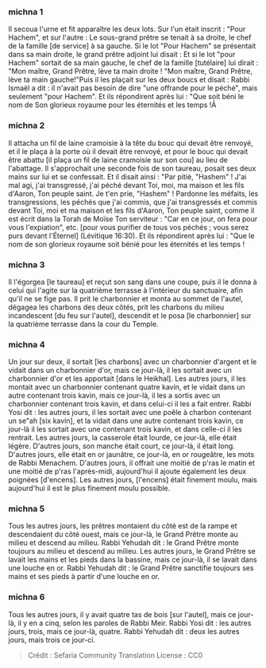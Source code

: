 
### michna 1
Il secoua l'urne et fit apparaître les deux lots. Sur l'un était inscrit : "Pour Hachem", et sur l'autre : Le sous-grand prêtre se tenait à sa droite, le chef de la famille [de service] à sa gauche. Si le lot "Pour Hachem" se présentait dans sa main droite, le grand prêtre adjoint lui disait : Et si le lot "pour Hachem" sortait de sa main gauche, le chef de la famille [tutélaire] lui dirait : "Mon maître, Grand Prêtre, lève ta main droite ! "Mon maître, Grand Prêtre, lève ta main gauche!"Puis il les plaçait sur les deux boucs et disait : Rabbi Ismaël a dit : il n'avait pas besoin de dire "une offrande pour le péché", mais seulement "pour Hachem". Et ils répondirent après lui : "Que soit béni le nom de Son glorieux royaume pour les éternités et les temps !Â

### michna 2
Il attacha un fil de laine cramoisie à la tête du bouc qui devait être renvoyé, et il le plaça à la porte où il devait être renvoyé, et pour le bouc qui devait être abattu [il plaça un fil de laine cramoisie sur son cou] au lieu de l'abattage. Il s'approchait une seconde fois de son taureau, posait ses deux mains sur lui et se confessait. Et il disait ainsi : "Par pitié, "Hashem" ! J'ai mal agi, j'ai transgressé, j'ai péché devant Toi, moi, ma maison et les fils d'Aaron, Ton peuple saint. Je t'en prie, "Hashem" ! Pardonne les méfaits, les transgressions, les péchés que j'ai commis, que j'ai transgressés et commis devant Toi, moi et ma maison et les fils d'Aaron, Ton peuple saint, comme il est écrit dans la Torah de Moïse Ton serviteur : "Car en ce jour, on fera pour vous l'expiation", etc. [pour vous purifier de tous vos péchés ; vous serez purs devant l'Éternel] (Lévitique 16:30). Et ils répondirent après lui : "Que le nom de son glorieux royaume soit bénié pour les éternités et les temps !

### michna 3
Il l'égorgea [le taureau] et reçut son sang dans une coupe, puis il le donna à celui qui l'agite sur la quatrième terrasse à l'intérieur du sanctuaire, afin qu'il ne se fige pas. Il prit le charbonnier et monta au sommet de l'autel, dégagea les charbons des deux côtés, prit les charbons du milieu incandescent [du feu sur l'autel], descendit et le posa [le charbonnier] sur la quatrième terrasse dans la cour du Temple.

### michna 4
Un jour sur deux, il sortait [les charbons] avec un charbonnier d'argent et le vidait dans un charbonnier d'or, mais ce jour-là, il les sortait avec un charbonnier d'or et les apportait [dans le Heikhal]. Les autres jours, il les montait avec un charbonnier contenant quatre kavin, et le vidait dans un autre contenant trois kavin, mais ce jour-là, il les a sortis avec un charbonnier contenant trois kavin, et dans celui-ci il les a fait entrer. Rabbi Yosi dit : les autres jours, il les sortait avec une poêle à charbon contenant un se"ah [six kavin], et la vidait dans une autre contenant trois kavin, ce jour-là il les sortait avec une contenant trois kavin, et dans celle-ci il les rentrait. Les autres jours, la casserole était lourde, ce jour-là, elle était légère. D'autres jours, son manche était court, ce jour-là, il était long. D'autres jours, elle était en or jaunâtre, ce jour-là, en or rougeâtre, les mots de Rabbi Menachem. D'autres jours, il offrait une moitié de p'ras le matin et une moitié de p'ras l'après-midi, aujourd'hui il ajoute également les deux poignées [d'encens]. Les autres jours, [l'encens] était finement moulu, mais aujourd'hui il est le plus finement moulu possible.

### michna 5
Tous les autres jours, les prêtres montaient du côté est de la rampe et descendaient du côté ouest, mais ce jour-là, le Grand Prêtre monte au milieu et descend au milieu. Rabbi Yehudah dit : le Grand Prêtre monte toujours au milieu et descend au milieu. Les autres jours, le Grand Prêtre se lavait les mains et les pieds dans la bassine, mais ce jour-là, il se lavait dans une louche en or. Rabbi Yehudah dit : le Grand Prêtre sanctifie toujours ses mains et ses pieds à partir d'une louche en or.

### michna 6
Tous les autres jours, il y avait quatre tas de bois [sur l'autel], mais ce jour-là, il y en a cinq, selon les paroles de Rabbi Meir. Rabbi Yosi dit : les autres jours, trois, mais ce jour-là, quatre. Rabbi Yehudah dit : deux les autres jours, mais trois ce jour-ci.

>Crédit : Sefaria Community Translation
>License : CC0